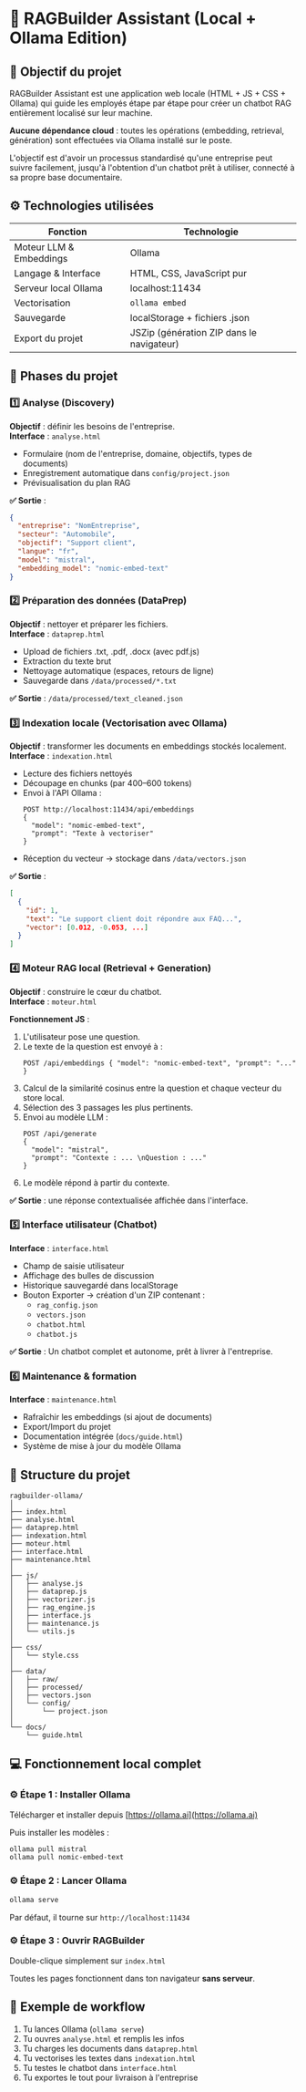 # 🧠 RAGBuilder Assistant (Local + Ollama Edition)

## 🎯 Objectif du projet
RAGBuilder Assistant est une application web locale (HTML + JS + CSS + Ollama) qui guide les employés étape par étape pour créer un chatbot RAG entièrement localisé sur leur machine.

**Aucune dépendance cloud** : toutes les opérations (embedding, retrieval, génération) sont effectuées via Ollama installé sur le poste.

L'objectif est d'avoir un processus standardisé qu'une entreprise peut suivre facilement, jusqu'à l'obtention d'un chatbot prêt à utiliser, connecté à sa propre base documentaire.

## ⚙️ Technologies utilisées

| Fonction | Technologie |
|----------|------------|
| Moteur LLM & Embeddings | Ollama |
| Langage & Interface | HTML, CSS, JavaScript pur |
| Serveur local Ollama | localhost:11434 |
| Vectorisation | `ollama embed` |
| Sauvegarde | localStorage + fichiers .json |
| Export du projet | JSZip (génération ZIP dans le navigateur) |

## 🧭 Phases du projet

### 1️⃣ Analyse (Discovery)
**Objectif** : définir les besoins de l'entreprise.  
**Interface** : `analyse.html`

- Formulaire (nom de l'entreprise, domaine, objectifs, types de documents)
- Enregistrement automatique dans `config/project.json`
- Prévisualisation du plan RAG

**✅ Sortie** :
```json
{
  "entreprise": "NomEntreprise",
  "secteur": "Automobile",
  "objectif": "Support client",
  "langue": "fr",
  "model": "mistral",
  "embedding_model": "nomic-embed-text"
}
```

### 2️⃣ Préparation des données (DataPrep)
**Objectif** : nettoyer et préparer les fichiers.  
**Interface** : `dataprep.html`

- Upload de fichiers .txt, .pdf, .docx (avec pdf.js)
- Extraction du texte brut
- Nettoyage automatique (espaces, retours de ligne)
- Sauvegarde dans `/data/processed/*.txt`

**✅ Sortie** :
`/data/processed/text_cleaned.json`

### 3️⃣ Indexation locale (Vectorisation avec Ollama)
**Objectif** : transformer les documents en embeddings stockés localement.  
**Interface** : `indexation.html`

- Lecture des fichiers nettoyés
- Découpage en chunks (par 400–600 tokens)
- Envoi à l'API Ollama :
  ```
  POST http://localhost:11434/api/embeddings
  {
    "model": "nomic-embed-text",
    "prompt": "Texte à vectoriser"
  }
  ```
- Réception du vecteur → stockage dans `/data/vectors.json`

**✅ Sortie** :
```json
[
  {
    "id": 1,
    "text": "Le support client doit répondre aux FAQ...",
    "vector": [0.012, -0.053, ...]
  }
]
```

### 4️⃣ Moteur RAG local (Retrieval + Generation)
**Objectif** : construire le cœur du chatbot.  
**Interface** : `moteur.html`

**Fonctionnement JS** :
1. L'utilisateur pose une question.
2. Le texte de la question est envoyé à :
   ```
   POST /api/embeddings { "model": "nomic-embed-text", "prompt": "..." }
   ```
3. Calcul de la similarité cosinus entre la question et chaque vecteur du store local.
4. Sélection des 3 passages les plus pertinents.
5. Envoi au modèle LLM :
   ```
   POST /api/generate
   {
     "model": "mistral",
     "prompt": "Contexte : ... \nQuestion : ..."
   }
   ```
6. Le modèle répond à partir du contexte.

**✅ Sortie** : une réponse contextualisée affichée dans l'interface.

### 5️⃣ Interface utilisateur (Chatbot)
**Interface** : `interface.html`

- Champ de saisie utilisateur
- Affichage des bulles de discussion
- Historique sauvegardé dans localStorage
- Bouton Exporter → création d'un ZIP contenant :
  - `rag_config.json`
  - `vectors.json`
  - `chatbot.html`
  - `chatbot.js`

**✅ Sortie** :
Un chatbot complet et autonome, prêt à livrer à l'entreprise.

### 6️⃣ Maintenance & formation
**Interface** : `maintenance.html`

- Rafraîchir les embeddings (si ajout de documents)
- Export/Import du projet
- Documentation intégrée (`docs/guide.html`)
- Système de mise à jour du modèle Ollama

## 🧱 Structure du projet

```
ragbuilder-ollama/
│
├── index.html
├── analyse.html
├── dataprep.html
├── indexation.html
├── moteur.html
├── interface.html
├── maintenance.html
│
├── js/
│   ├── analyse.js
│   ├── dataprep.js
│   ├── vectorizer.js
│   ├── rag_engine.js
│   ├── interface.js
│   ├── maintenance.js
│   └── utils.js
│
├── css/
│   └── style.css
│
├── data/
│   ├── raw/
│   ├── processed/
│   ├── vectors.json
│   └── config/
│       └── project.json
│
└── docs/
    └── guide.html
```

## 💻 Fonctionnement local complet

### ⚙️ Étape 1 : Installer Ollama
Télécharger et installer depuis [https://ollama.ai](https://ollama.ai)

Puis installer les modèles :
```bash
ollama pull mistral
ollama pull nomic-embed-text
```

### ⚙️ Étape 2 : Lancer Ollama
```bash
ollama serve
```

Par défaut, il tourne sur `http://localhost:11434`

### ⚙️ Étape 3 : Ouvrir RAGBuilder
Double-clique simplement sur `index.html`

Toutes les pages fonctionnent dans ton navigateur **sans serveur**.

## 🧠 Exemple de workflow

1. Tu lances Ollama (`ollama serve`)
2. Tu ouvres `analyse.html` et remplis les infos
3. Tu charges les documents dans `dataprep.html`
4. Tu vectorises les textes dans `indexation.html`
5. Tu testes le chatbot dans `interface.html`
6. Tu exportes le tout pour livraison à l'entreprise

